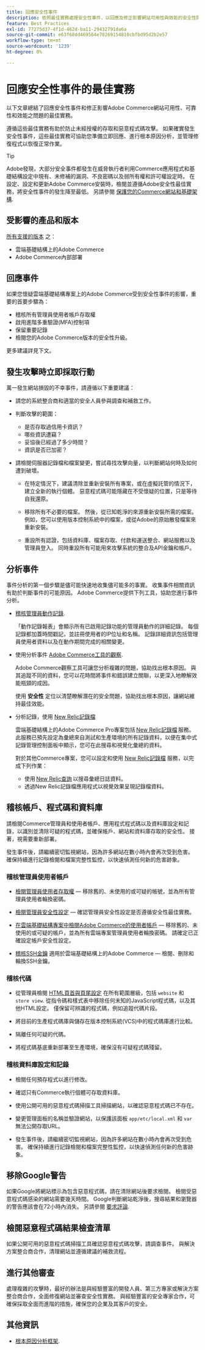 ```yaml
---
title: 回應安全性事件
description: 依照最佳實務處理安全性事件，以回應及修正影響網站可用性與效能的安全性問題。
feature: Best Practices
exl-id: 77275d37-4f1d-462d-ba11-29432791da6a
source-git-commit: e63f68dd469564e70269154810cbfbd95d2b2e57
workflow-type: tm+mt
source-wordcount: '1239'
ht-degree: 0%

---
```


# 回應安全性事件的最佳實務

以下文章總結了回應安全性事件和修正影響Adobe Commerce網站可用性、可靠性和效能之問題的最佳實務。

遵循這些最佳實務有助於防止未經授權的存取和惡意程式碼攻擊。 如果確實發生安全性事件，這些最佳實務可協助您準備立即回應、進行根本原因分析，並管理修復程式以恢復正常作業。

>[!TIP]
>
>Adobe發現，大部分安全事件都發生在威脅執行者利用Commerce應用程式和基礎結構設定中現有、未修補的漏洞、不良密碼以及弱所有權和許可權設定時。 在設定、設定和更新Adobe Commerce安裝時，檢閱並遵循Adobe安全性最佳實務，將安全性事件的發生降至最低。 另請參閱 [保護您的Commerce網站和基礎架構](../launch/security-best-practices.md).


## 受影響的產品和版本

[所有支援的版本](../../../release/versions.md) 之：

- 雲端基礎結構上的Adobe Commerce
- Adobe Commerce內部部署

## 回應事件

如果您懷疑雲端基礎結構專案上的Adobe Commerce受到安全性事件的影響，重要的首要步驟為：

- 稽核所有管理員使用者帳戶存取權
- 啟用進階多重驗證(MFA)控制項
- 保留重要記錄
- 檢閱您的Adobe Commerce版本的安全性升級。

更多建議詳見下文。

## 發生攻擊時立即採取行動

萬一發生網站損毀的不幸事件，請遵循以下重要建議：

- 請您的系統整合商和適當的安全人員參與調查和補救工作。

- 判斷攻擊的範圍：
   - 是否存取過信用卡資訊？
   - 哪些資訊遭竊？
   - 妥協後已經過了多少時間？
   - 資訊是否已加密？

- 請檢閱伺服器記錄檔和檔案變更，嘗試尋找攻擊向量，以判斷網站何時及如何遭到破壞。

   - 在特定情況下，建議清除並重新安裝所有專案，或在虛擬託管的情況下，建立全新的執行個體。 惡意程式碼可能隱藏在不受懷疑的位置，只是等待自我還原。

   - 移除所有不必要的檔案。 然後，從已知乾淨的來源重新安裝所需的檔案。 例如，您可以使用版本控制系統中的檔案，或從Adobe的原始散發檔案來重新安裝。

   - 重設所有認證，包括資料庫、檔案存取、付款和運送整合、網站服務以及管理員登入。 同時重設所有可能用來攻擊系統的整合及API金鑰和帳戶。

## 分析事件

事件分析的第一個步驟是儘可能快速地收集儘可能多的事實。 收集事件相關資訊有助於判斷事件的可能原因。 Adobe Commerce提供下列工具，協助您進行事件分析。

- [稽核管理員動作記錄](https://experienceleague.adobe.com/docs/commerce-admin/systems/action-logs/action-log-report.html).

  「動作記錄報表」會顯示所有已啟用記錄功能的管理員動作的詳細記錄。 每個記錄都加蓋時間戳記，並註冊使用者的IP位址和名稱。 記錄詳細資訊包括管理員使用者資料以及在動作期間完成的相關變更。

- 使用分析事件 [Adobe Commerce工具的觀察](../../../tools/observation-for-adobe-commerce/intro.md).

  Adobe Commerce觀察工具可讓您分析複雜的問題，協助找出根本原因。 與其追蹤不同的資料，您可以花時間將事件和錯誤建立關聯，以更深入地瞭解效能瓶頸的成因。

  使用 **安全性** 定位以清楚瞭解潛在的安全問題，協助找出根本原因，讓網站維持最佳效能。

- 分析記錄，使用 [New Relic記錄檔](https://experienceleague.adobe.com/docs/commerce-cloud-service/user-guide/monitor/new-relic/new-relic-service.html)

  雲端基礎結構上的Adobe Commerce Pro專案包括 [New Relic記錄檔](https://experienceleague.adobe.com/docs/commerce-cloud-service/user-guide/monitor/new-relic/log-management.html) 服務。 此服務已預先設定為彙總來自測試和生產環境的所有記錄資料，以便在集中式記錄管理控制面板中顯示，您可在此搜尋和視覺化彙總的資料。

  對於其他Commerce專案，您可以設定和使用 [New Relic記錄檔](https://docs.newrelic.com/docs/logs/get-started/get-started-log-management/) 服務，以完成下列作業：
   - 使用 [New Relic查詢](https://docs.newrelic.com/docs/logs/new-relic-logs/ui-data/query-syntax-logs) 以搜尋彙總日誌資料。
   - 透過New Relic記錄檔應用程式以視覺效果呈現記錄檔資料。

## 稽核帳戶、程式碼和資料庫

請檢閱Commerce管理員和使用者帳戶、應用程式程式碼以及資料庫設定和記錄，以識別並清除可疑的程式碼，並確保帳戶、網站和資料庫存取的安全性。 接著，視需要重新部署。

發生事件後，請繼續密切監視網站，因為許多網站在數小時內會再次受到危害。 確保持續進行記錄檢閱和檔案完整性監控，以快速偵測任何新的危害跡象。

### 稽核管理員使用者帳戶

- [檢閱管理員使用者存取權](https://experienceleague.adobe.com/docs/commerce-admin/systems/user-accounts/permissions-users-all.html) — 移除舊的、未使用的或可疑的帳號，並為所有管理員使用者輪換密碼。

- [檢閱管理員安全性設定](https://experienceleague.adobe.com/docs/commerce-admin/systems/security/security-admin.html) — 確認管理員安全性設定是否遵循安全性最佳實務。

- [在雲端基礎結構專案中檢閱Adobe Commerce的使用者帳戶](https://experienceleague.adobe.com/docs/commerce-cloud-service/user-guide/project/user-access.html) — 移除舊的、未使用的或可疑的帳戶，並為所有雲端專案管理員使用者輪換密碼。 請確定已正確設定帳戶安全性設定。

- [稽核SSH金鑰](https://experienceleague.adobe.com/docs/commerce-cloud-service/user-guide/develop/secure-connections.html) 適用於雲端基礎結構上的Adobe Commerce — 檢閱、刪除和輪換SSH金鑰。

### 稽核代碼

- 從管理員檢閱 [HTML頁首與頁尾設定](https://experienceleague.adobe.com/docs/commerce-admin/content-design/design/page-setup.html) 在所有範圍層級，包括 `website` 和 `store view`. 從指令碼和樣式表中移除任何未知的JavaScript程式碼，以及其他HTML設定。 僅保留可辨識的程式碼，例如追蹤代碼片段。

- 將目前的生產程式碼庫與儲存在版本控制系統(VCS)中的程式碼庫進行比較。

- 隔離任何可疑的代碼。

- 將程式碼基底重新部署至生產環境，確保沒有可疑程式碼殘留。

### 稽核資料庫設定和記錄

- 檢閱任何預存程式以進行修改。

- 確認只有Commerce執行個體可存取資料庫。

- 使用公開可用的惡意程式碼掃描工具掃描網站，以確認惡意程式碼已不存在。

- 變更管理面板的名稱並驗證網站，以保護該面板 `app/etc/local.xml` 和 `var` 無法公開存取URL。

- 發生事件後，請繼續密切監視網站，因為許多網站在數小時內會再次受到危害。 確保持續進行記錄檢閱和檔案完整性監控，以快速偵測任何新的危害跡象。

## 移除Google警告

如果Google將網站標示為包含惡意程式碼，請在清除網站後要求檢閱。 檢閱受惡意程式碼感染的網站需要幾天時間。 Google判斷網站乾淨後，搜尋結果和瀏覽器的警告應該會在72小時內消失。 另請參閱 [要求評論](https://web.dev/articles/request-a-review).

## 檢閱惡意程式碼結果檢查清單

如果公開可用的惡意程式碼掃描工具確認惡意程式碼攻擊，請調查事件。 與解決方案整合商合作，清理網站並遵循建議的補救流程。

## 進行其他審查

處理複雜的攻擊時，最好的辦法是與經驗豐富的開發人員、第三方專家或解決方案整合商合作，全面修復網站並審查安全性實務。 與經驗豐富的安全專家合作，可確保採取全面而進階的措施，確保您的企業及其客戶的安全。

## 其他資訊

- [根本原因分析框架](https://sansec.io/kb/incident-response/magento-root-cause-analysis).
